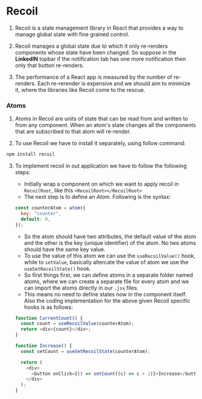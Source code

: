 # Recoil

1. Recoil is a state management library in React that provides a way to manage global state with fine grained control.

2. Recoil manages a global state due to which it only re-renders components whose state have been changed. So suppose in the **LinkedIN** topbar if the notification tab has one more notification then only that button re-renders.

3. The performance of a React app is measured by the number of re-renders. Each re-rerender is expensive and we should aim to minimize it, where the libraries like Recoil come to the rescue.

### Atoms

1. Atoms in Recoil are units of state that can be read from and written to from any component. When an atom's state changes all the components that are subscribed to that atom will re-render.

2. To use Recoil we have to install it separately, using follow command:

```bash
npm install recoil
```

3. To implement recoil in out application we have to follow the following steps:

   - Initially wrap a component on which we want to apply recoil in `RecoilRoot`, like this `<RecoilRoot></RecoilRoot>`
   - The next step is to define an _Atom_. Following is the syntax:

   ```javascript
   const counterAtom = atom({
     key: "counter",
     default: 0,
   });
   ```

   - So the atom should have two attributes, the default value of the atom and the other is the key (unique identifier) of the atom. No two atoms should have the same key value.
   - To use the value of this atom we can use the `useRecoilValue()` hook, while to `setValue`, basically altercate the value of atom we use the `useSetRecoilState()` hook.
   - So first things first, we can define atoms in a separate folder named atoms, where we can create a separate file for every atom and we can import the atoms directly in our `.jsx` files.
   - This means no need to define states now in the component itself. Also the coding implementation for the above given Recoil specific hooks is as follows:

   ```javascript
   function CurrentCount() {
     const count = useRecoilValue(counterAtom);
     return <div>{count}</div>;
   }

   function Increase() {
     const setCount = useSetRecoilState(counterAtom);

     return (
       <div>
         <button onClick={() => setCount((c) => c + 1)}>Increase</button>
       </div>
     );
   }
   ```
